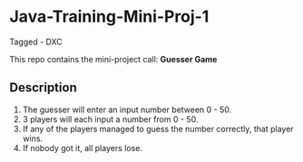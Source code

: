 # Java-Training-Mini-Proj-1

Tagged - DXC 

This repo contains the mini-project call: **Guesser Game**

## Description

1. The guesser will enter an input number between 0 - 50.
2. 3 players will each input a number from 0 - 50.
3. If any of the players managed to guess the number correctly, that player wins.
4. If nobody got it, all players lose.

